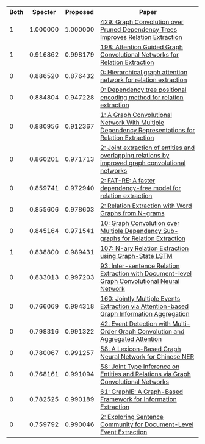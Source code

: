 <html><table><tr>
<th>Both</th>
<th>Specter</th>
<th>Proposed</th>
<th>Paper</th>
</tr>
<tr>
<td>1</td>
<td>1.000000</td>
<td>1.000000</td>
<td><a href="https://www.semanticscholar.org/paper/4930de1aff4b1948157a15ac9cdb02364bee97bb">429: Graph Convolution over Pruned Dependency Trees Improves Relation Extraction</a></td>
</tr>
<tr>
<td>1</td>
<td>0.916862</td>
<td>0.998179</td>
<td><a href="https://www.semanticscholar.org/paper/e4363d077a890c8d5c5e66b82fe69a1bbbdd5c80">198: Attention Guided Graph Convolutional Networks for Relation Extraction</a></td>
</tr>
<tr>
<td>0</td>
<td>0.886520</td>
<td>0.876432</td>
<td><a href="https://www.semanticscholar.org/paper/1abad291be9d387ef773639b9a484c01a78f63ab">0: Hierarchical graph attention network for relation extraction</a></td>
</tr>
<tr>
<td>0</td>
<td>0.884804</td>
<td>0.947228</td>
<td><a href="https://www.semanticscholar.org/paper/0451178734f7f8e2352c4b5b7e83576b7989cb9b">0: Dependency tree positional encoding method for relation extraction</a></td>
</tr>
<tr>
<td>0</td>
<td>0.880956</td>
<td>0.912367</td>
<td><a href="https://www.semanticscholar.org/paper/7c522415536baf4ea0b5b7bdfc13f7144f5db8a3">1: A Graph Convolutional Network With Multiple Dependency Representations for Relation Extraction</a></td>
</tr>
<tr>
<td>0</td>
<td>0.860201</td>
<td>0.971713</td>
<td><a href="https://www.semanticscholar.org/paper/915bd2af6b5cf031372b090238ffc8f94c7c2c8c">2: Joint extraction of entities and overlapping relations by improved graph convolutional networks</a></td>
</tr>
<tr>
<td>0</td>
<td>0.859741</td>
<td>0.972940</td>
<td><a href="https://www.semanticscholar.org/paper/97766fdfc7466bd631eec54608caa7ddfb9cae24">2: FAT-RE: A faster dependency-free model for relation extraction</a></td>
</tr>
<tr>
<td>0</td>
<td>0.855606</td>
<td>0.978603</td>
<td><a href="https://www.semanticscholar.org/paper/33f11842f5aee2168409ec5c16f92ebf84af7576">2: Relation Extraction with Word Graphs from N-grams</a></td>
</tr>
<tr>
<td>0</td>
<td>0.845164</td>
<td>0.971541</td>
<td><a href="https://www.semanticscholar.org/paper/d46a1ba4d2c12eefab847577bab30214b62f62c4">10: Graph Convolution over Multiple Dependency Sub-graphs for Relation Extraction</a></td>
</tr>
<tr>
<td>1</td>
<td>0.838800</td>
<td>0.989431</td>
<td><a href="https://www.semanticscholar.org/paper/749c00144b6a005f0fbe3ee8cc07e0090a45f7b8">107: N-ary Relation Extraction using Graph-State LSTM</a></td>
</tr>
<tr>
<td>0</td>
<td>0.833013</td>
<td>0.997203</td>
<td><a href="https://www.semanticscholar.org/paper/358ca777d9992bdc06fdcc1940e3b18a8da68878">93: Inter-sentence Relation Extraction with Document-level Graph Convolutional Neural Network</a></td>
</tr>
<tr>
<td>0</td>
<td>0.766069</td>
<td>0.994318</td>
<td><a href="https://www.semanticscholar.org/paper/6f0637f44ac481905d732be7a2e15d8f699aeeb3">160: Jointly Multiple Events Extraction via Attention-based Graph Information Aggregation</a></td>
</tr>
<tr>
<td>0</td>
<td>0.798316</td>
<td>0.991322</td>
<td><a href="https://www.semanticscholar.org/paper/d9213d53aeb3ee0a2a5db9024f8d75afd8c6f4d7">42: Event Detection with Multi-Order Graph Convolution and Aggregated Attention</a></td>
</tr>
<tr>
<td>0</td>
<td>0.780067</td>
<td>0.991257</td>
<td><a href="https://www.semanticscholar.org/paper/dd64405e42f09b55088d48f5f074880c71725fc3">58: A Lexicon-Based Graph Neural Network for Chinese NER</a></td>
</tr>
<tr>
<td>0</td>
<td>0.768161</td>
<td>0.991094</td>
<td><a href="https://www.semanticscholar.org/paper/7ce8ce2768907421fb1a6cbfe13a8a36992721a7">58: Joint Type Inference on Entities and Relations via Graph Convolutional Networks</a></td>
</tr>
<tr>
<td>0</td>
<td>0.782525</td>
<td>0.990189</td>
<td><a href="https://www.semanticscholar.org/paper/1da8e1ad1814d81f69433ac877ef70caa950e4e6">61: GraphIE: A Graph-Based Framework for Information Extraction</a></td>
</tr>
<tr>
<td>0</td>
<td>0.759792</td>
<td>0.990046</td>
<td><a href="https://www.semanticscholar.org/paper/e68195d8a592c55444bb2304e5a8fc4d6485f18d">2: Exploring Sentence Community for Document-Level Event Extraction</a></td>
</tr>
</table></html>
